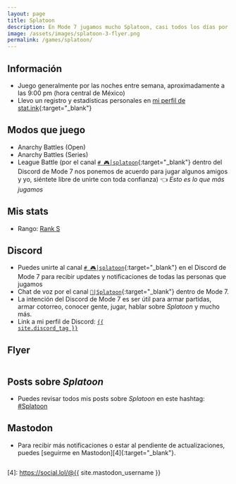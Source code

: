```yaml
---
layout: page
title: Splatoon
description: En Mode 7 jugamos mucho Splatoon, casi todos los días por las noches.
image: /assets/images/splatoon-3-flyer.png
permalink: /games/splatoon/
---
```


<div class="row">
<div class="col-sm-6">

## <i class="fa-solid fa-circle-info"></i> Información

- Juego generalmente por las noches entre semana, aproximadamente a las 9:00 pm (hora central de México)
- Llevo un registro y estadísticas personales en [mi perfil de stat.ink][3]{:target="_blank"}

## <i class="fa-solid fa-gamepad"></i> Modos que juego

- Anarchy Battles (Open)
- Anarchy Battles (Series)
- League Battle (por el canal [`# 🎮│splatoon`][1]{:target="_blank"} dentro del Discord de Mode 7 nos ponemos de acuerdo para jugar algunos amigos y yo, siéntete libre de unirte con toda confianza) 👈 *Esto es lo que más jugamos*

## <i class="fa-solid fa-chart-column"></i> Mis stats

- Rango: <a href="https://stat.ink/@mijo/spl3" class="badge badge-dark" target="_blank">Rank S</a>

## <i class="fa-brands fa-discord"></i> Discord

- Puedes unirte al canal [`# 🎮│splatoon`][1]{:target="_blank"} en el Discord de Mode 7 para recibir updates y notificaciones de todas las personas que jugamos
- Chat de voz por el canal [`🦑|Splatoon`][2]{:target="_blank"} dentro de Mode 7.
- La intención del Discord de Mode 7 es ser útil para armar partidas, armar cotorreo, conocer gente, jugar, hablar sobre *Splatoon* y mucho más.
- Link a mi perfil de Discord:
<a href="{{ site.discord_profile }}" target="_blank"><code>{{ site.discord_tag }}</code></a>

</div>
<div class="col-sm-6">

## <i class="fa-solid fa-paint-roller"></i> Flyer

<div class="text-center mt20">
<a href="javascript:void(0)" data-toggle="modal" data-target="#modal">
<img class="img-fluid rounded" src="/assets/images/splatoon-flyer-2024-animated.gif" alt="" loading="lazy" />
</a>
</div>

## <i class="fa-solid fa-square-rss"></i> Posts sobre *Splatoon*

- Puedes revisar todos mis posts sobre *Splatoon* en este hashtag: <a class="badge badge-primary" href="https://blog.{{ site.domain }}/hashtag/splatoon/">#Splatoon</a>

## <i class="fa-brands fa-mastodon"></i> Mastodon

- Para recibir más notificaciones o estar al pendiente de actualizaciones, puedes [seguirme en Mastodon][4]{:target="_blank"}.

</div>
</div>

<div class="modal fade" id="modal" tabindex="-1" role="dialog" aria-labelledby="modalLabel" aria-hidden="true">
<div class="modal-dialog modal-lg modal-dialog-centered" role="document">
<div class="modal-content">
<div class="modal-body modal-body-jekyll">
<img class="img-fluid rounded" src="/assets/images/splatoon-flyer-2024-animated.gif" alt="" loading="lazy" />
</div>
</div>
</div>
</div>

[1]: https://discord.gg/NUSDKeJ
[2]: https://discord.gg/bMPKcCj
[3]: https://stat.ink/@mijo/spl3
[4]: https://social.lol/@{{ site.mastodon_username }}